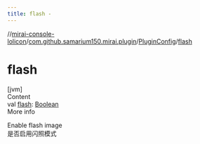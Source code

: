 ```yaml
---
title: flash -
---
```

//[mirai-console-lolicon](../../../index.md)/[com.github.samarium150.mirai.plugin](../index.md)/[PluginConfig](index.md)/[flash](flash.md)



# flash  
[jvm]  
Content  
val [flash](flash.md): [Boolean](https://kotlinlang.org/api/latest/jvm/stdlib/kotlin/-boolean/index.html)  
More info  


Enable flash image <br> 是否启用闪照模式

  



